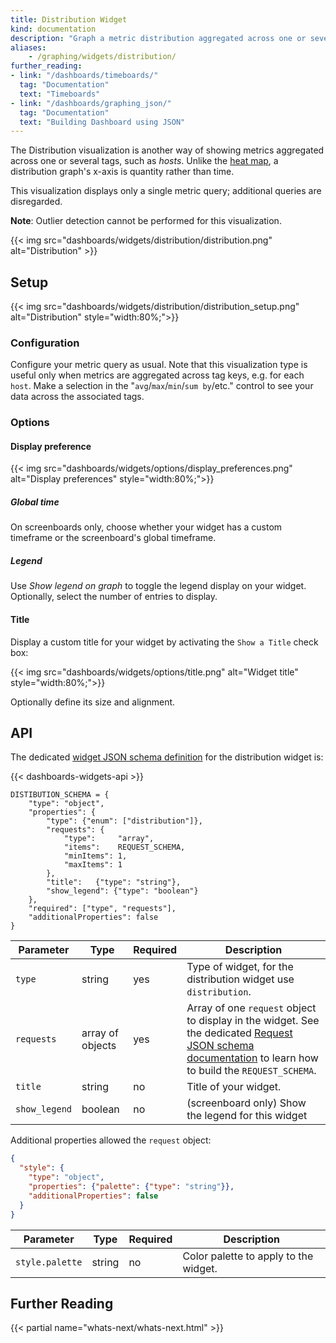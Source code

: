 ```yaml
---
title: Distribution Widget
kind: documentation
description: "Graph a metric distribution aggregated across one or several tags."
aliases:
    - /graphing/widgets/distribution/
further_reading:
- link: "/dashboards/timeboards/"
  tag: "Documentation"
  text: "Timeboards"
- link: "/dashboards/graphing_json/"
  tag: "Documentation"
  text: "Building Dashboard using JSON"
---
```


The Distribution visualization is another way of showing metrics aggregated across one or several tags, such as *hosts*. Unlike the [heat map][1], a distribution graph's x-axis is quantity rather than time.

This visualization displays only a single metric query; additional queries are disregarded.

**Note**: Outlier detection cannot be performed for this visualization.

{{< img src="dashboards/widgets/distribution/distribution.png" alt="Distribution"  >}}

## Setup

{{< img src="dashboards/widgets/distribution/distribution_setup.png" alt="Distribution"  style="width:80%;">}}

### Configuration

Configure your metric query as usual. Note that this visualization type is useful only when metrics are aggregated across tag keys, e.g. for each `host`.
Make a selection in the "`avg`/`max`/`min`/`sum by`/etc." control to see your data across the associated tags.

### Options

#### Display preference

{{< img src="dashboards/widgets/options/display_preferences.png" alt="Display preferences"  style="width:80%;">}}

##### Global time

On screenboards only, choose whether your widget has a custom timeframe or the screenboard's global timeframe.

##### Legend

Use *Show legend on graph* to toggle the legend display on your widget. Optionally, select the number of entries to display.

#### Title

Display a custom title for your widget by activating the `Show a Title` check box:

{{< img src="dashboards/widgets/options/title.png" alt="Widget title"  style="width:80%;">}}

Optionally define its size and alignment.

## API

The dedicated [widget JSON schema definition][2] for the distribution widget is:

{{< dashboards-widgets-api >}}

```text
DISTIBUTION_SCHEMA = {
    "type": "object",
    "properties": {
        "type": {"enum": ["distribution"]},
        "requests": {
            "type":     "array",
            "items":    REQUEST_SCHEMA,
            "minItems": 1,
            "maxItems": 1
        },
        "title":   {"type": "string"},
        "show_legend": {"type": "boolean"}
    },
    "required": ["type", "requests"],
    "additionalProperties": false
}
```

| Parameter     | Type             | Required | Description                                                                                                                                                  |
|---------------|------------------|----------|--------------------------------------------------------------------------------------------------------------------------------------------------------------|
| `type`        | string           | yes      | Type of widget, for the distribution widget use `distribution`.                                                                                              |
| `requests`    | array of objects | yes      | Array of one `request` object to display in the widget. See the dedicated [Request JSON schema documentation][3] to learn how to build the `REQUEST_SCHEMA`. |
| `title`       | string           | no       | Title of your widget.                                                                                                                                        |
| `show_legend` | boolean          | no       | (screenboard only) Show the legend for this widget                                                                                                           |

Additional properties allowed the `request` object:

```json
{
  "style": {
    "type": "object",
    "properties": {"palette": {"type": "string"}},
    "additionalProperties": false
  }
}
```

| Parameter       | Type   | Required | Description                           |
|-----------------|--------|----------|---------------------------------------|
| `style.palette` | string | no       | Color palette to apply to the widget. |

## Further Reading

{{< partial name="whats-next/whats-next.html" >}}

[1]: /dashboards/widgets/heat_map/
[2]: /dashboards/graphing_json/widget_json/
[3]: /dashboards/graphing_json/request_json/

